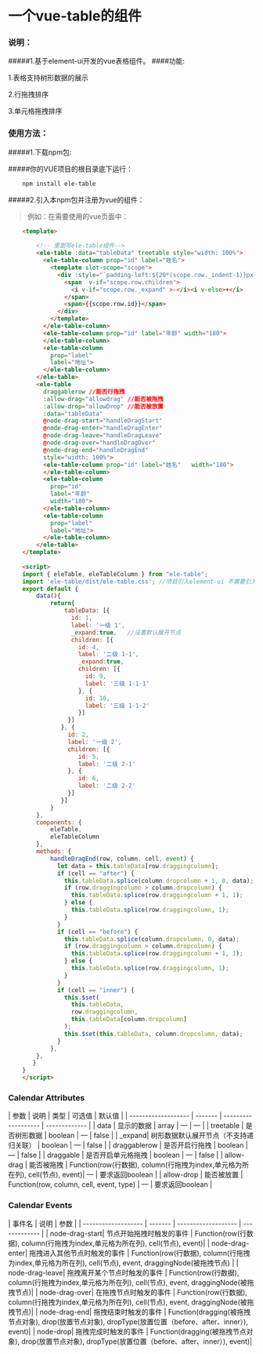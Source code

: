 # 一个vue-table的组件


### 说明：
#####1.基于element-ui开发的vue表格组件。
####功能:

1.表格支持树形数据的展示

2.行拖拽排序     

3.单元格拖拽排序
### 使用方法：

#####1.下载npm包:

#####你的VUE项目的根目录底下运行：
``` sh
    npm install ele-table
```
#####2.引入本npm包并注册为vue的组件：


> 例如：在需要使用的vue页面中：
``` html
	<template>
    	
    	<!-- 里面写ele-table组件-->
        <ele-table :data="tableData" treetable style="width: 100%">
          <ele-table-column prop="id" label="姓名">
            <template slot-scope="scope">
              <div :style="`padding-left:${20*(scope.row._indent-1)}px`">
                <span  v-if="scope.row.children">
                  <i v-if="scope.row._expand" >-</i><i v-else>+</i>
                </span>
                <span>{{scope.row.id}}</span>
              </div>
            </template>
          </ele-table-column>
          <ele-table-column prop="id" label="年龄" width="180">
          </ele-table-column>
          <ele-table-column
            prop="label"
            label="地址">
          </ele-table-column>
        </ele-table>
        <ele-table
          draggablerow //能否行拖拽
          :allow-drag="allowdrag" //能否被拖拽
          :allow-drop="allowDrop" //能否被放置
          :data="tableData"
          @node-drag-start="handleDragStart"
          @node-drag-enter="handleDragEnter"
          @node-drag-leave="handleDragLeave"
          @node-drag-over="handleDragOver"
          @node-drag-end="handleDragEnd"
          style="width: 100%">
          <ele-table-column prop="id" label="姓名"   width="180">
          </ele-table-column>
          <ele-table-column
            prop="id"
            label="年龄"
            width="180">
          </ele-table-column>
          <ele-table-column
            prop="label"
            label="地址">
          </ele-table-column>
        </ele-table>
	</template>
	
	<script>
    import { eleTable, eleTableColumn } from "ele-table";
    import 'ele-table/dist/ele-table.css'; //项目引入element-ui 不需要引入样式,但需要class类el-table--dropNode 指定拖拽样式
    export default {
        data(){
        	return{
        		tableData: [{
                  id: 1,
                  label: '一级 1',
                  _expand:true,   //设置默认展开节点
                  children: [{
                    id: 4,
                    label: '二级 1-1',
                    _expand:true,
                    children: [{
                      id: 9,
                      label: '三级 1-1-1'
                    }, {
                      id: 10,
                      label: '三级 1-1-2'
                    }]
                 }]
               }, {
                 id: 2,
                 label: '一级 2',
                 children: [{
                    id: 5,
                    label: '二级 2-1'
                 }, {
                    id: 6,
                    label: '二级 2-2'
                 }]
               }]
        	}
        },
        components: {
            eleTable,
            eleTableColumn 
        },
        methods: {
            handleDragEnd(row, column, cell, event) {
              let data = this.tableData[row.draggingcolumn];
              if (cell == "after") {
                this.tableData.splice(column.dropcolumn + 1, 0, data);
                if (row.draggingcolumn > column.dropcolumn) {
                  this.tableData.splice(row.draggingcolumn + 1, 1);
                } else {
                  this.tableData.splice(row.draggingcolumn, 1);
                }
              }
              if (cell == "before") {
                this.tableData.splice(column.dropcolumn, 0, data);
                if (row.draggingcolumn > column.dropcolumn) {
                  this.tableData.splice(row.draggingcolumn + 1, 1);
                } else {
                  this.tableData.splice(row.draggingcolumn, 1);
                }
              }
              if (cell == "inner") {
                this.$set(
                  this.tableData,
                  row.draggingcolumn,
                  this.tableData[column.dropcolumn]
                );
                this.$set(this.tableData, column.dropcolumn, data);
              }
            },
        },
       }
    }
    </script>
```


### Calendar Attributes
| 参数      | 说明           | 类型      | 可选值        | 默认值  |
| ------------------- | ------- | ------------------- | ------------- |
| data      | 显示的数据     | array     | —             | —      |
| treetable | 是否树形数据 | boolean | —             | false |
| _expand| 树形数据默认展开节点（不支持递归关联） | boolean   | —             | false |
| draggablerow      | 是否开启行拖拽     | boolean | —               | false |
| draggable     | 是否开启单元格拖拽     | boolean | —               | false |
| allow-drag     | 能否被拖拽     | Function(row(行数据), column(行拖拽为index,单元格为所在列), cell(节点), event)| —               | 要求返回boolean |
| allow-drop | 能否被放置 | Function(row, column, cell, event, type) | — | 要求返回boolean |
### Calendar Events
| 事件名 | 说明 | 参数 |
| ------------------- | ------- | ------------------- | ------------- |
| node-drag-start| 节点开始拖拽时触发的事件 | Function(row(行数据), column(行拖拽为index,单元格为所在列), cell(节点), event)|
| node-drag-enter| 拖拽进入其他节点时触发的事件 | Function(row(行数据), column(行拖拽为index,单元格为所在列), cell(节点), event, draggingNode(被拖拽节点) |
| node-drag-leave| 拖拽离开某个节点时触发的事件 | Function(row(行数据), column(行拖拽为index,单元格为所在列), cell(节点), event, draggingNode(被拖拽节点)|
| node-drag-over| 在拖拽节点时触发的事件 | Function(row(行数据), column(行拖拽为index,单元格为所在列), cell(节点), event, draggingNode(被拖拽节点)|
| node-drag-end| 拖拽结束时触发的事件 | Function(dragging(被拖拽节点对象), drop(放置节点对象), dropType(放置位置（before、after、inner）), event)|
| node-drop| 拖拽完成时触发的事件 | Function(dragging(被拖拽节点对象), drop(放置节点对象), dropType(放置位置（before、after、inner）), event)|
